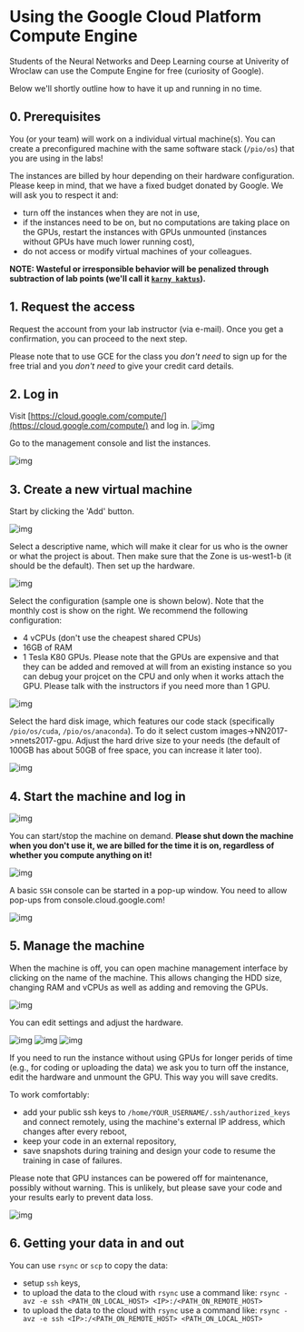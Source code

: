 # Using the Google Cloud Platform Compute Engine
Students of the Neural Networks and Deep Learning course at Univerity of Wroclaw
can use the Compute Engine for free (curiosity of Google).

Below we'll shortly outline how to have it up and running in no time.

## 0. Prerequisites

You (or your team) will work on a individual virtual machine(s).
You can create a preconfigured machine with the same software stack
(`/pio/os`) that you are using in the labs!

The instances are billed by hour depending on their hardware configuration.
Please keep in mind, that we have a fixed budget donated by Google.
We will ask you to respect it and:
* turn off the instances when they are not in use,
* if the instances need to be on, but no computations are taking place on the GPUs,
restart the instances with GPUs unmounted (instances without GPUs have much lower running cost),
* do not access or modify virtual machines of your colleagues.

**NOTE: Wasteful or irresponsible behavior will be penalized through subtraction of lab points
(we'll call it [``karny kaktus``](http://pics.tinypic.pl/i/00224/145fkpsmoasr.png "Karny Kaktus")).**

## 1. Request the access
Request the account from your lab instructor (via e-mail).
Once you get a confirmation, you can proceed to the next step.

Please note that to use GCE for the class you *don't need* to sign up for the free trial
and you *don't need* to give your credit card details. 

## 2. Log in
Visit [https://cloud.google.com/compute/](https://cloud.google.com/compute/) and log in.
![img](img/0000.png)

Go to the management console and list the instances.

![img](img/0010.png)

## 3. Create a new virtual machine

Start by clicking the 'Add' button.

![img](img/0020.png)

Select a descriptive name, which will make it clear for us who
is the owner or what the project is about. Then make sure that
the Zone is us-west1-b (it should be the default). Then set up the hardware.

![img](img/0030.png)

Select the configuration (sample one is shown below).
Note that the monthly cost is show on the right. We recommend the following configuration:
* 4 vCPUs (don't use the cheapest shared CPUs)
* 16GB of RAM
* 1 Tesla K80 GPUs. Please note that the GPUs are expensive and that they can be added and removed at will from an existing instance so you can debug your projcet on the CPU and only when it works attach the GPU. Please talk with the instructors if you need more than 1 GPU.

![img](img/0040.png)

Select the hard disk image, which features our code stack (specifically `/pio/os/cuda`, `/pio/os/anaconda`). To do it select custom images->NN2017->nnets2017-gpu. Adjust the hard drive size to your needs (the default of 100GB has about 50GB of free space, you can increase it later too).

![img](img/0045.png)

## 4. Start the machine and log in

![img](img/0050.png)

You can start/stop the machine on demand. **Please shut down the machine when you don't use it, we are billed for the time it is on, regardless of whether you compute anything on it!**

![img](img/0060.png)

A basic `SSH` console can be started in a pop-up
window. You need to allow pop-ups from console.cloud.google.com!

![img](img/0070.png)

## 5. Manage the machine

When the machine is off, you can open machine management interface
by clicking on the name of the machine. This allows changing the HDD size, changing RAM and vCPUs as well as adding and removing the GPUs.

![img](img/0080.png)

You can edit settings and adjust the hardware.

![img](img/0090.png)
![img](img/0100.png)
![img](img/0110.png)

If you need to run the instance without using GPUs for longer perids of time
(e.g., for coding or uploading the data) we ask you to turn off the instance,
edit the hardware and unmount the GPU. This way you will save credits.

To work comfortably:
* add your public ssh keys  to `/home/YOUR_USERNAME/.ssh/authorized_keys` and connect remotely, using the machine's external IP address, which changes after every reboot,
* keep your code in an external repository,
* save snapshots during training and design your code to resume the training in case of failures.

Please note that GPU instances can be powered off for maintenance, possibly without warning. This is unlikely, but please save your code and your results early to prevent data loss.

![img](img/0120.png)

## 6. Getting your data in and out

You can use `rsync` or `scp` to copy the data:
* setup `ssh` keys,
* to upload the data to the cloud with `rsync` use a command like:
  `rsync -avz -e ssh <PATH_ON_LOCAL_HOST> <IP>:/<PATH_ON_REMOTE_HOST>`
* to upload the data to the cloud with `rsync` use a command like:
  `rsync -avz -e ssh <IP>:/<PATH_ON_REMOTE_HOST> <PATH_ON_LOCAL_HOST>`
